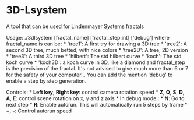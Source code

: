 3D-Lsystem
==========

A tool that can be used for Lindenmayer Systems fractals

Usage: ./3dlsystem [fractal_name] [fractal_step:int] ['debug']
	where fractal_name is can be:
		* 'tree1': A first try for drawing a 3D tree
		* 'tree2': A second 3D tree, much betted, with nice colors
		* 'tree2D': A tree, 2D version
		* 'tree3': A third 3D tree
		* 'hilbert': The std hilbert curve
		* 'koch': The std koch curve
		* 'koch3D': a koch curve in 3D, like a diamond
	and fractal_step is the precision of the fractal.
		It's not advised to give much more than 6 or 7 for the safety of your computer...
	You can add the mention 'debug' to enable a step by step generation.

Controls:
	* **Left key**, **Right key**: control camera rotation speed
	* **Z**, **Q**, **S**, **D**, **A**, **E**: control scene rotation on x, y and z axis
	* In debug mode :
		* **N**: Go to next step
		* **R**: Enable autorun. This will automatically run 5 steps by frame
		* **+**, **-**: Control autorun speed
